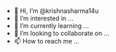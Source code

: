 - 👋 Hi, I’m @krishnasharma14u
- 👀 I’m interested in ...
- 🌱 I’m currently learning ...
- 💞️ I’m looking to collaborate on ...
- 📫 How to reach me ...

<!---
krishnasharma14u/krishnasharma14u is a ✨ special ✨ repository because its `README.md` (this file) appears on your GitHub profile.
You can click the Preview link to take a look at your changes.
--->
